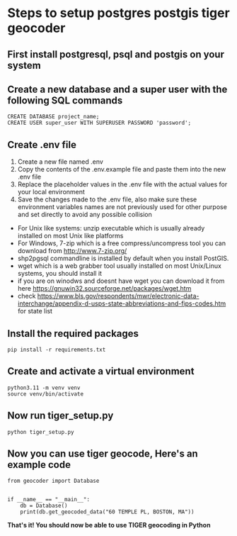 # Steps to setup postgres postgis tiger geocoder

## First install postgresql, psql and postgis on your system


## Create a new database and a super user with the following SQL commands
```
CREATE DATABASE project_name;
CREATE USER super_user WITH SUPERUSER PASSWORD 'password';
```


## Create .env file

1. Create a new file named .env
2. Copy the contents of the .env.example file and paste them into the new .env file
3. Replace the placeholder values in the .env file with the actual values for your local environment
4. Save the changes made to the .env file, also make sure these environment variables names are not previously used for other purpose and set directly to avoid any possible collision

- For Unix like systems: unzip executable which is usually already
installed on most Unix like platforms
- For Windows, 7-zip which is a free compress/uncompress tool you can
download from http://www.7-zip.org/
- shp2pgsql commandline is installed by default when you install
PostGIS.
- wget which is a web grabber tool usually installed on most Unix/Linux
systems, you should install it
- if you are on winodws and doesnt have wget you can download it from
here https://gnuwin32.sourceforge.net/packages/wget.htm
- check https://www.bls.gov/respondents/mwr/electronic-data-interchange/appendix-d-usps-state-abbreviations-and-fips-codes.htm for state list



## Install the required packages

```
pip install -r requirements.txt
```


## Create and activate a virtual environment

```
python3.11 -m venv venv
source venv/bin/activate
```


## Now run tiger_setup.py

```
python tiger_setup.py
```


## Now you can use tiger geocode, Here's an example code
```
from geocoder import Database


if __name__ == "__main__":
    db = Database()
    print(db.get_geocoded_data("60 TEMPLE PL, BOSTON, MA"))
```
**That's it! You should now be able to use TIGER geocoding in Python**